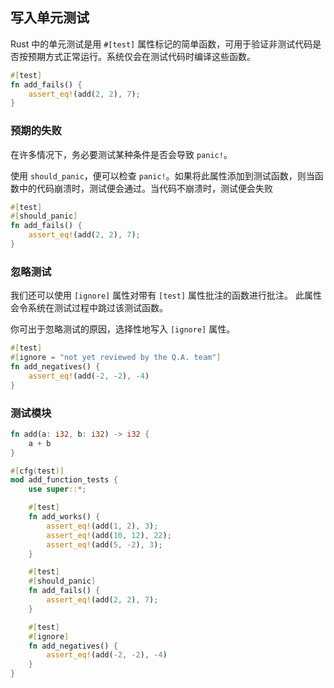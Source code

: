 ## 写入单元测试

Rust 中的单元测试是用 `#[test]` 属性标记的简单函数，可用于验证非测试代码是否按预期方式正常运行。系统仅会在测试代码时编译这些函数。

```rust
#[test]
fn add_fails() {
    assert_eq!(add(2, 2), 7);
}
```

### 预期的失败

在许多情况下，务必要测试某种条件是否会导致 `panic!`。

使用 `should_panic`，便可以检查 `panic!`。如果将此属性添加到测试函数，则当函数中的代码崩溃时，测试便会通过。当代码不崩溃时，测试便会失败

```rust
#[test]
#[should_panic]
fn add_fails() {
    assert_eq!(add(2, 2), 7);
}
```

### 忽略测试

我们还可以使用 `[ignore]` 属性对带有 `[test]` 属性批注的函数进行批注。 此属性会令系统在测试过程中跳过该测试函数。

你可出于忽略测试的原因，选择性地写入 `[ignore]` 属性。

```rust
#[test]
#[ignore = "not yet reviewed by the Q.A. team"]
fn add_negatives() {
    assert_eq!(add(-2, -2), -4)
}
```

### 测试模块

```rust
fn add(a: i32, b: i32) -> i32 {
    a + b
}

#[cfg(test)]
mod add_function_tests {
    use super::*;

    #[test]
    fn add_works() {
        assert_eq!(add(1, 2), 3);
        assert_eq!(add(10, 12), 22);
        assert_eq!(add(5, -2), 3);
    }

    #[test]
    #[should_panic]
    fn add_fails() {
        assert_eq!(add(2, 2), 7);
    }

    #[test]
    #[ignore]
    fn add_negatives() {
        assert_eq!(add(-2, -2), -4)
    }
}
```